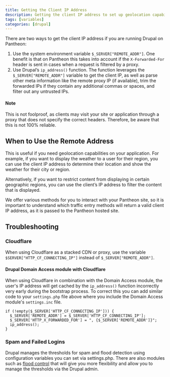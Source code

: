 ```yaml
---
title: Getting the Client IP Address
description: Getting the client IP address to set up geolocation capabilities on your Pantheon site.
tags: [variables]
categories: [drupal]
---
```

There are two ways to get the client IP address if you are running Drupal on Pantheon:

1. Use the system environment variable `$_SERVER["REMOTE_ADDR"]`. One benefit is that on Pantheon this takes into account if the `X-Forwarded-For` header is sent in cases when a request is filtered by a proxy.
2. Use Drupal’s `ip_address()` function. The function leverages the `$_SERVER["REMOTE_ADDR"]` variable to get the client IP, as well as parse other meta information like the remote proxy IP (if available), trim the forwarded IPs if they contain any additional commas or spaces, and filter out any untrusted IPs.
<div class="alert alert-info" role="alert">
<h4 class="info">Note</h4>
<p>This is not foolproof, as clients may visit your site or application through a proxy that does not specify the correct headers. Therefore, be aware that this is not 100% reliable.
</p></div>

## When to Use the Remote Address

This is useful if you need geolocation capabilities on your application. For example, if you want to display the weather to a user for their region, you can use the client IP address to determine their location and show the weather for their city or region.

Alternatively, if you want to restrict content from displaying in certain geographic regions, you can use the client’s IP address to filter the content that is displayed.

We offer various methods for you to interact with your Pantheon site, so it is important to understand which traffic entry methods will return a valid client IP address, as it is passed to the Pantheon hosted site.

## Troubleshooting

### Cloudflare

When using Cloudflare as a stacked CDN or proxy, use the variable `$SERVER["HTTP_CF_CONNECTING_IP"]` instead of `$_SERVER["REMOTE_ADDR"]`.

#### Drupal Domain Access module with Cloudflare

When using Cloudflare in combination with the Domain Access module, the user's IP address will get cached by the `ip_address()` function incorrectly very early during the bootstrap process. To correct this you can add similar code to your `settings.php` file above where you include the Domain Access module's `settings.inc` file.

```
if (!empty($_SERVER['HTTP_CF_CONNECTING_IP'])) {
  $_SERVER['REMOTE_ADDR'] = $_SERVER['HTTP_CF_CONNECTING_IP'];
  $_SERVER['HTTP_X_FORWARDED_FOR'] = ", {$_SERVER['REMOTE_ADDR']}";
  ip_address();
}
```

### Spam and Failed Logins

Drupal manages the thresholds for spam and flood detection using configuration variables you can set via settings.php. There are also modules such as [flood control](https://drupal.org/project/flood_control) that will give you more flexibility and allow you to manage the thresholds via the Drupal admin.
